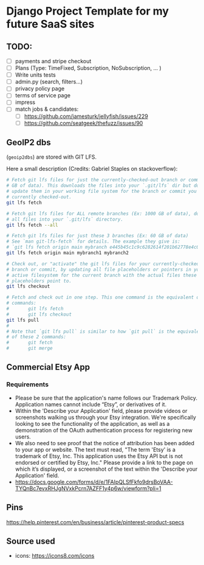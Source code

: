 # Django Project Template for my future SaaS sites


## TODO:
- [ ] payments and stripe checkout
- [ ] Plans (Type: TimeFixed, Subscription, NoSubscription, ... )
- [ ] Write units tests
- [ ] admin.py (search, filters...)
- [ ] privacy policy page
- [ ] terms of service page
- [ ] impress
- [ ] match jobs & candidates:
  - [ ] https://github.com/jamesturk/jellyfish/issues/229
  - [ ] https://github.com/seatgeek/thefuzz/issues/90

## GeoIP2 dbs

(`geoip2dbs`) are stored with GIT LFS.

Here a small description (Credits: Gabriel Staples on stackoverflow):

```bash
# Fetch git lfs files for just the currently-checked-out branch or commit (Ex: 20
# GB of data). This downloads the files into your `.git/lfs` dir but does NOT
# update them in your working file system for the branch or commit you have
# currently checked-out.
git lfs fetch

# Fetch git lfs files for ALL remote branches (Ex: 1000 GB of data), downloading
# all files into your `.git/lfs` directory.
git lfs fetch --all

# Fetch git lfs files for just these 3 branches (Ex: 60 GB of data)
# See `man git-lfs-fetch` for details. The example they give is:
# `git lfs fetch origin main mybranch e445b45c1c9c6282614f201b62778e4c0688b5c8`
git lfs fetch origin main mybranch1 mybranch2

# Check out, or "activate" the git lfs files for your currently-checked-out
# branch or commit, by updating all file placeholders or pointers in your
# active filesystem for the current branch with the actual files these git lfs
# placeholders point to.
git lfs checkout

# Fetch and check out in one step. This one command is the equivalent of these 2
# commands:
#       git lfs fetch
#       git lfs checkout
git lfs pull
#
# Note that `git lfs pull` is similar to how `git pull` is the equivalent
# of these 2 commands:
#       git fetch
#       git merge

```



## Commercial Etsy App

### Requirements

- Please be sure that the application's name follows our Trademark Policy. Application names cannot include “Etsy”, or derivatives of it.
- Within the 'Describe your Application' field, please provide videos or screenshots walking us through your Etsy integration. We're specifically looking to see the functionality of the application, as well as a demonstration of the OAuth authentication process for registering new users.
- We also need to see proof that the notice of attribution has been added to your app or website. The text must read, "The term 'Etsy' is a trademark of Etsy, Inc. This application uses the Etsy API but is not endorsed or certified by Etsy, Inc." Please provide a link to the page on which it’s displayed, or a screenshot of the text within the 'Describe your Application' field.
- https://docs.google.com/forms/d/e/1FAIpQLSfFkfo9drsBoVAA-TYQnBc7evxRHJgNVxkPcrn7AZFF1y4p6w/viewform?pli=1

## Pins

https://help.pinterest.com/en/business/article/pinterest-product-specs



## Source used

- icons: https://icons8.com/icons
